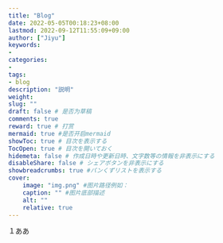 ```yaml
---
title: "Blog"
date: 2022-05-05T00:18:23+08:00
lastmod: 2022-09-12T11:55:09+09:00
author: ["Jiyu"]
keywords: 
- 
categories: 
- 
tags: 
- blog
description: "説明"
weight:
slug: ""
draft: false # 是否为草稿
comments: true
reward: true # 打赏
mermaid: true #是否开启mermaid
showToc: true # 目次を表示する
TocOpen: true # 目次を開いておく
hidemeta: false # 作成日時や更新日時、文字数等の情報を非表示にする
disableShare: false # シェアボタンを非表示にする
showbreadcrumbs: true #パンくずリストを表示する
cover:
    image: "img.png" #图片路径例如：
    caption: "" #图片底部描述
    alt: ""
    relative: true
---
```

１ああ




